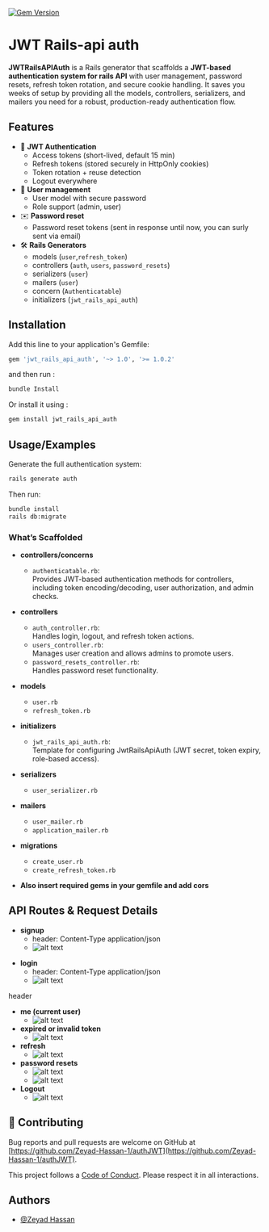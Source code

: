 


[![Gem Version](https://badge.fury.io/rb/jwt_rails_api_auth.svg)](https://badge.fury.io/rb/jwt_rails_api_auth)


# JWT Rails-api auth

**JWTRailsAPIAuth** is a Rails generator that scaffolds a **JWT-based authentication system for rails API** with user management, password resets, refresh token rotation, and secure cookie handling. It saves you weeks of setup by providing all the models, controllers, serializers, and mailers you need for a robust, production-ready authentication flow.

## Features

- 🔑 **JWT Authentication**
    - Access tokens (short-lived, default 15 min)
    - Refresh tokens (stored securely in HttpOnly cookies)
    - Token rotation + reuse detection
    - Logout everywhere
- 👤 **User management**
    - User model with secure password
    - Role support (admin, user)
- ✉️ **Password reset**
    - Password reset tokens (sent in response until now, you can surly sent via email)
- 🛠️ **Rails Generators**
    - models (`user`,`refresh_token`)
    - controllers (`auth`, `users`, `password_resets`)
    - serializers (`user`)
    - mailers (`user`)
    - concern (`Authenticatable`)
    - initializers (`jwt_rails_api_auth`)

## Installation

Add this line to your application's Gemfile:

```bash
gem 'jwt_rails_api_auth', '~> 1.0', '>= 1.0.2'
```

and then run :
```bash
bundle Install
```
Or install it using :
```bash
gem install jwt_rails_api_auth
```

## Usage/Examples
Generate the full authentication system:  
```bash
rails generate auth
```

Then run:  
```bash
bundle install  
rails db:migrate  
```

### What’s Scaffolded

- **controllers/concerns**
  - `authenticatable.rb`:  
    Provides JWT-based authentication methods for controllers, including token encoding/decoding, user authorization, and admin checks.

- **controllers**
  - `auth_controller.rb`:  
    Handles login, logout, and refresh token actions.
  - `users_controller.rb`:  
    Manages user creation and allows admins to promote users.
  - `password_resets_controller.rb`:  
    Handles password reset functionality.

- **models**
  - `user.rb`
  - `refresh_token.rb`

- **initializers**
  - `jwt_rails_api_auth.rb`:  
    Template for configuring JwtRailsApiAuth (JWT secret, token expiry, role-based access).

- **serializers**
  - `user_serializer.rb`

- **mailers**
  - `user_mailer.rb`
  - `application_mailer.rb`

- **migrations**
  - `create_user.rb`
  - `create_refresh_token.rb`

- **Also insert required gems in your gemfile and add cors**
## API Routes & Request Details

- **signup**
    - header: Content-Type application/json
    - ![alt text](docs/image.png)
<!-- ![alt text](docs/image-1.png) signup bad username taken -->
<!-- ![alt text](docs/image-2.png) username null -->
- **login**
    - header: Content-Type application/json
    - ![alt text](docs/image-3.png)
<!-- ![alt text](docs/image-4.png) login bad -->
 header
- **me (current user)**
    - ![alt text](docs/image-6.png)
- **expired or invalid token**
    - ![alt text](docs/image-7.png)
- **refresh** 
    - ![alt text](docs/image-8.png)
- **password resets**
    - ![alt text](docs/image-9.png)
    - ![alt text](docs/image-10.png)
- **Logout**
    - ![alt text](docs/image-11.png)


## 🤝 Contributing

Bug reports and pull requests are welcome on GitHub at [https://github.com/Zeyad-Hassan-1/authJWT](https://github.com/Zeyad-Hassan-1/authJWT).  

This project follows a [Code of Conduct](CODE_OF_CONDUCT.md). Please respect it in all interactions.


## Authors

- [@Zeyad Hassan](https://https://github.com/Zeyad-Hassan-1)
